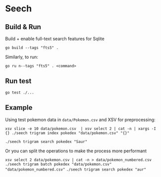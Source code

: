 # Seech

## Build & Run

Build + enable full-text search features for Sqlite

`go build --tags "fts5" .`

Similarly, to run:

`go ru n--tags "fts5" . <command>`

## Run test

`go test ./...`

## Example

Using test pokemon data in `data/Pokemon.csv` and XSV for preprocessing:

`xsv slice -e 10 data/pokemon.csv  | xsv select 2 | cat -n | xargs -I {} ./seech trigram index pokedex "data/pokemon.csv" "{}"`

`./seech trigram search pokedex "Saur"`

Or you can split the operations to make the process more performant

`xsv select 2 data/pokemon.csv | cat -n > data/pokemon_numbered.csv`
`./seech trigram batch pokedex "data/pokemon.csv" "data/pokemon_numbered.csv"`
`./seech trigram search pokedex "aur"`
